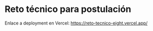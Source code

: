 # Reto técnico para postulación

Enlace a deployment en Vercel: https://reto-tecnico-eight.vercel.app/
